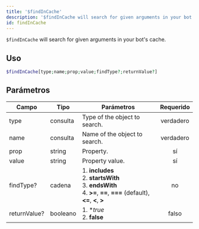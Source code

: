 ```yaml
---
title: '$findInCache'
description: '$findInCache will search for given arguments in your bot''s cache.'
id: findInCache
---
```


`$findInCache` will search for given arguments in your bot's cache.

## Uso

```php
$findInCache[type;name;prop;value;findType?;returnValue?]
```

## Parámetros

| Campo        | Tipo     | Parámetros                                                                                                                                          | Requerido |
| ------------ | -------- | --------------------------------------------------------------------------------------------------------------------------------------------------- |:---------:|
| type         | consulta | Type of the object to search.                                                                                                                       | verdadero |
| name         | consulta | Name of the object to search.                                                                                                                       | verdadero |
| prop         | string   | Property.                                                                                                                                           |    sí     |
| value        | string   | Property value.                                                                                                                                     |    sí     |
| findType?    | cadena   | 1. **includes** <br /> 2. **startsWith** <br /> 3. **endsWith** <br /> 4. **>=**, **==**, **===** (default), **<=**, **<**, **>** |    no     |
| returnValue? | booleano | 1. **true* <br /> 2. **false**                                                                                                                |   falso   |